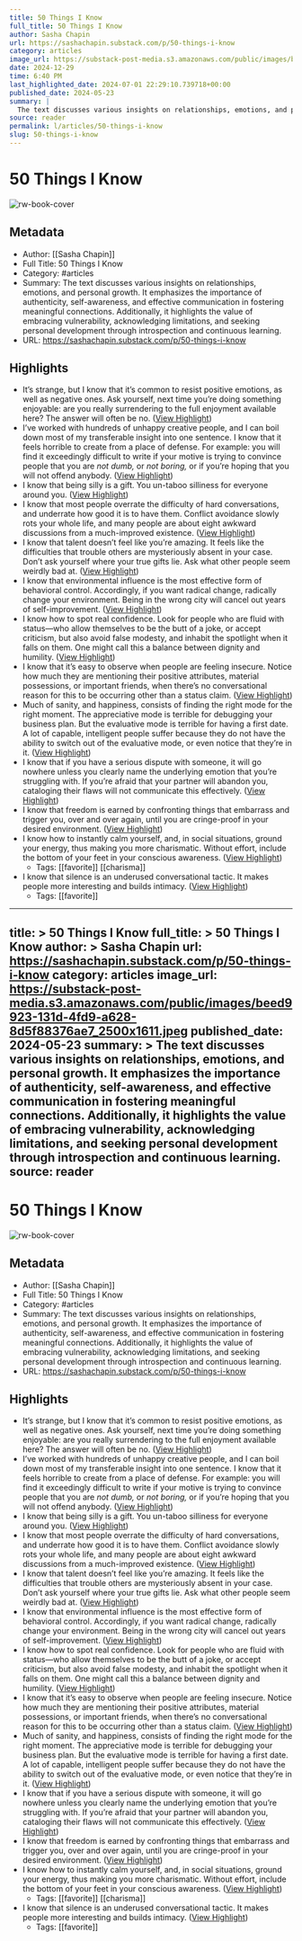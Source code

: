 ```yaml
---
title: 50 Things I Know
full_title: 50 Things I Know
author: Sasha Chapin
url: https://sashachapin.substack.com/p/50-things-i-know
category: articles
image_url: https://substack-post-media.s3.amazonaws.com/public/images/beed9923-131d-4fd9-a628-8d5f88376ae7_2500x1611.jpeg
date: 2024-12-29
time: 6:40 PM
last_highlighted_date: 2024-07-01 22:29:10.739718+00:00
published_date: 2024-05-23
summary: |
  The text discusses various insights on relationships, emotions, and personal growth. It emphasizes the importance of authenticity, self-awareness, and effective communication in fostering meaningful connections. Additionally, it highlights the value of embracing vulnerability, acknowledging limitations, and seeking personal development through introspection and continuous learning.
source: reader
permalink: l/articles/50-things-i-know
slug: 50-things-i-know
---
```

# 50 Things I Know

![rw-book-cover](https://substack-post-media.s3.amazonaws.com/public/images/beed9923-131d-4fd9-a628-8d5f88376ae7_2500x1611.jpeg)

## Metadata
- Author: [[Sasha Chapin]]
- Full Title: 50 Things I Know
- Category: #articles
- Summary: The text discusses various insights on relationships, emotions, and personal growth. It emphasizes the importance of authenticity, self-awareness, and effective communication in fostering meaningful connections. Additionally, it highlights the value of embracing vulnerability, acknowledging limitations, and seeking personal development through introspection and continuous learning.
- URL: https://sashachapin.substack.com/p/50-things-i-know

## Highlights
- It’s strange, but I know that it’s common to resist positive emotions, as well as negative ones. Ask yourself, next time you’re doing something enjoyable: are you really surrendering to the full enjoyment available here? The answer will often be no. ([View Highlight](https://read.readwise.io/read/01j1mkf8a35wqjvawxhk1hbaq1))
- I’ve worked with hundreds of unhappy creative people, and I can boil down most of my transferable insight into one sentence. I know that it feels horrible to create from a place of defense. For example: you will find it exceedingly difficult to write if your motive is trying to convince people that you are *not dumb,* or *not boring,* or if you’re hoping that you will not offend anybody. ([View Highlight](https://read.readwise.io/read/01j1mkfe1dbpfta6fqmyt32a61))
- I know that being silly is a gift. You un-taboo silliness for everyone around you. ([View Highlight](https://read.readwise.io/read/01j1mkfpy2hjf9r4yh4s1rtgxe))
- I know that most people overrate the difficulty of hard conversations, and underrate how good it is to have them. Conflict avoidance slowly rots your whole life, and many people are about eight awkward discussions from a much-improved existence. ([View Highlight](https://read.readwise.io/read/01j1mkg4tz982h27563f4bkppd))
- I know that talent doesn’t feel like you’re amazing. It feels like the difficulties that trouble others are mysteriously absent in your case. Don’t ask yourself where your true gifts lie. Ask what other people seem weirdly bad at. ([View Highlight](https://read.readwise.io/read/01j1mkjdej8gph6m7pwe1v5aka))
- I know that environmental influence is the most effective form of behavioral control. Accordingly, if you want radical change, radically change your environment. Being in the wrong city will cancel out years of self-improvement. ([View Highlight](https://read.readwise.io/read/01j1mkkc4we4ngqnzprz5hqn5c))
- I know how to spot real confidence. Look for people who are fluid with status—who allow themselves to be the butt of a joke, or accept criticism, but also avoid false modesty, and inhabit the spotlight when it falls on them. One might call this a balance between dignity and humility. ([View Highlight](https://read.readwise.io/read/01j1mkmdgwmm2k29v1970epd2x))
- I know that it’s easy to observe when people are feeling insecure. Notice how much they are mentioning their positive attributes, material possessions, or important friends, when there’s no conversational reason for this to be occurring other than a status claim. ([View Highlight](https://read.readwise.io/read/01j1mkqaefhmb4ggt95ca9m04x))
- Much of sanity, and happiness, consists of finding the right mode for the right moment. The appreciative mode is terrible for debugging your business plan. But the evaluative mode is terrible for having a first date. A lot of capable, intelligent people suffer because they do not have the ability to switch out of the evaluative mode, or even notice that they’re in it. ([View Highlight](https://read.readwise.io/read/01j1r69vhv61za3ha655c3hwss))
- I know that if you have a serious dispute with someone, it will go nowhere unless you clearly name the underlying emotion that you’re struggling with. If you’re afraid that your partner will abandon you, cataloging their flaws will not communicate this effectively. ([View Highlight](https://read.readwise.io/read/01j1r6f3wjd38rscmts0kcgawh))
- I know that freedom is earned by confronting things that embarrass and trigger you, over and over again, until you are cringe-proof in your desired environment. ([View Highlight](https://read.readwise.io/read/01j1r6j0hnfhrzxjtt26e1d6z4))
- I know how to instantly calm yourself, and, in social situations, ground your energy, thus making you more charismatic. Without effort, include the bottom of your feet in your conscious awareness. ([View Highlight](https://read.readwise.io/read/01j1r6jxtvhhyvyex8369ycdsw))
    - Tags: [[favorite]] [[charisma]] 
- I know that silence is an underused conversational tactic. It makes people more interesting and builds intimacy. ([View Highlight](https://read.readwise.io/read/01j1r6mee5mwk5x8zcw7dnvqcc))
    - Tags: [[favorite]] 


---
title: >
  50 Things I Know
full_title: >
  50 Things I Know
author: >
  Sasha Chapin
url: https://sashachapin.substack.com/p/50-things-i-know
category: articles
image_url: https://substack-post-media.s3.amazonaws.com/public/images/beed9923-131d-4fd9-a628-8d5f88376ae7_2500x1611.jpeg
published_date: 2024-05-23
summary: >
  The text discusses various insights on relationships, emotions, and personal growth. It emphasizes the importance of authenticity, self-awareness, and effective communication in fostering meaningful connections. Additionally, it highlights the value of embracing vulnerability, acknowledging limitations, and seeking personal development through introspection and continuous learning.
source: reader
---
# 50 Things I Know

![rw-book-cover](https://substack-post-media.s3.amazonaws.com/public/images/beed9923-131d-4fd9-a628-8d5f88376ae7_2500x1611.jpeg)

## Metadata
- Author: [[Sasha Chapin]]
- Full Title: 50 Things I Know
- Category: #articles
- Summary: The text discusses various insights on relationships, emotions, and personal growth. It emphasizes the importance of authenticity, self-awareness, and effective communication in fostering meaningful connections. Additionally, it highlights the value of embracing vulnerability, acknowledging limitations, and seeking personal development through introspection and continuous learning.
- URL: https://sashachapin.substack.com/p/50-things-i-know

## Highlights
- It’s strange, but I know that it’s common to resist positive emotions, as well as negative ones. Ask yourself, next time you’re doing something enjoyable: are you really surrendering to the full enjoyment available here? The answer will often be no. ([View Highlight](https://read.readwise.io/read/01j1mkf8a35wqjvawxhk1hbaq1))
- I’ve worked with hundreds of unhappy creative people, and I can boil down most of my transferable insight into one sentence. I know that it feels horrible to create from a place of defense. For example: you will find it exceedingly difficult to write if your motive is trying to convince people that you are *not dumb,* or *not boring,* or if you’re hoping that you will not offend anybody. ([View Highlight](https://read.readwise.io/read/01j1mkfe1dbpfta6fqmyt32a61))
- I know that being silly is a gift. You un-taboo silliness for everyone around you. ([View Highlight](https://read.readwise.io/read/01j1mkfpy2hjf9r4yh4s1rtgxe))
- I know that most people overrate the difficulty of hard conversations, and underrate how good it is to have them. Conflict avoidance slowly rots your whole life, and many people are about eight awkward discussions from a much-improved existence. ([View Highlight](https://read.readwise.io/read/01j1mkg4tz982h27563f4bkppd))
- I know that talent doesn’t feel like you’re amazing. It feels like the difficulties that trouble others are mysteriously absent in your case. Don’t ask yourself where your true gifts lie. Ask what other people seem weirdly bad at. ([View Highlight](https://read.readwise.io/read/01j1mkjdej8gph6m7pwe1v5aka))
- I know that environmental influence is the most effective form of behavioral control. Accordingly, if you want radical change, radically change your environment. Being in the wrong city will cancel out years of self-improvement. ([View Highlight](https://read.readwise.io/read/01j1mkkc4we4ngqnzprz5hqn5c))
- I know how to spot real confidence. Look for people who are fluid with status—who allow themselves to be the butt of a joke, or accept criticism, but also avoid false modesty, and inhabit the spotlight when it falls on them. One might call this a balance between dignity and humility. ([View Highlight](https://read.readwise.io/read/01j1mkmdgwmm2k29v1970epd2x))
- I know that it’s easy to observe when people are feeling insecure. Notice how much they are mentioning their positive attributes, material possessions, or important friends, when there’s no conversational reason for this to be occurring other than a status claim. ([View Highlight](https://read.readwise.io/read/01j1mkqaefhmb4ggt95ca9m04x))
- Much of sanity, and happiness, consists of finding the right mode for the right moment. The appreciative mode is terrible for debugging your business plan. But the evaluative mode is terrible for having a first date. A lot of capable, intelligent people suffer because they do not have the ability to switch out of the evaluative mode, or even notice that they’re in it. ([View Highlight](https://read.readwise.io/read/01j1r69vhv61za3ha655c3hwss))
- I know that if you have a serious dispute with someone, it will go nowhere unless you clearly name the underlying emotion that you’re struggling with. If you’re afraid that your partner will abandon you, cataloging their flaws will not communicate this effectively. ([View Highlight](https://read.readwise.io/read/01j1r6f3wjd38rscmts0kcgawh))
- I know that freedom is earned by confronting things that embarrass and trigger you, over and over again, until you are cringe-proof in your desired environment. ([View Highlight](https://read.readwise.io/read/01j1r6j0hnfhrzxjtt26e1d6z4))
- I know how to instantly calm yourself, and, in social situations, ground your energy, thus making you more charismatic. Without effort, include the bottom of your feet in your conscious awareness. ([View Highlight](https://read.readwise.io/read/01j1r6jxtvhhyvyex8369ycdsw))
    - Tags: [[favorite]] [[charisma]] 
- I know that silence is an underused conversational tactic. It makes people more interesting and builds intimacy. ([View Highlight](https://read.readwise.io/read/01j1r6mee5mwk5x8zcw7dnvqcc))
    - Tags: [[favorite]] 


